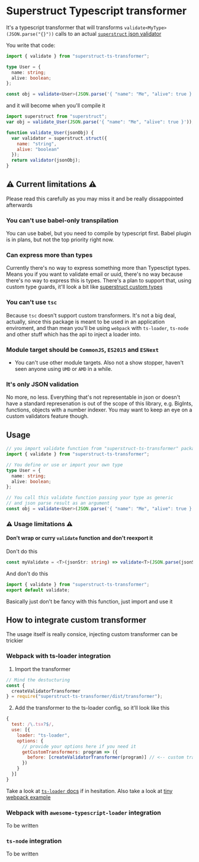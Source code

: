 # Superstruct Typescript transformer

It's a typescript transformer that will transforms `validate<MyType>(JSON.parse("{}"))` calls to an actual [`superstruct` json validator](https://github.com/ianstormtaylor/superstruct)

You write that code:

```typescript
import { validate } from "superstruct-ts-transformer";

type User = {
  name: string;
  alive: boolean;
};

const obj = validate<User>(JSON.parse('{ "name": "Me", "alive": true }'));
```

and it will become when you'll compile it

```js
import superstruct from "superstruct";
var obj = validate_User(JSON.parse('{ "name": "Me", "alive": true }'));

function validate_User(jsonObj) {
  var validator = superstruct.struct({
    name: "string",
    alive: "boolean"
  });
  return validator(jsonObj);
}
```

## ⚠️ Current limitations ⚠️

Please read this carefully as you may miss it and be really dissappointed afterwards

### You can't use babel-only transpilation

You can use babel, but you need to compile by typescript first. Babel plugin is in plans, but not the top priority right now.

### Can express more than types

Currently there's no way to express something more than Typesctipt types. Means you if you want to validate email or uuid, there's no way because there's no way to express this is types.
There's a plan to support that, using custom type guards, it'll look a bit like [superstruct custom types](https://github.com/ianstormtaylor/superstruct/blob/master/docs/guide.md#defining-custom-data-types)

### You can't use `tsc`

Because `tsc` doesn't support custom transformers. It's not a big deal, actually, since this package is meant to be used in an application enviroment, and than mean you'll be using `webpack` with `ts-loader`, `ts-node` and other stuff which has the api to inject a loader into.

### Module target should be `CommonJS`, `ES2015` and `ESNext`

- You can't use other module targets. Also not a show stopper, haven't seen anyone using `UMD` or `AMD` in a while.

### It's only JSON validation

No more, no less. Everything that's not representable in json or doesn't have a standard represenation is out of the scope of this library, e.g. BigInts, functions, objects with a number indexer. You may want to keep an eye on a custom validators feature though.

## Usage

```typescript
// you import validate function from "superstruct-ts-transformer" package
import { validate } from "superstruct-ts-transformer";

// You define or use or import your own type
type User = {
  name: string;
  alive: boolean;
};

// You call this validate function passing your type as generic
// and json parse result as an argument
const obj = validate<User>(JSON.parse('{ "name": "Me", "alive": true }'));
```

### ⚠️ Usage limitations ⚠️

#### Don't wrap or curry `validate` function and don't reexport it

Don't do this

```ts
const myValidate = <T>(jsonStr: string) => validate<T>(JSON.parse(jsonStr));
```

And don't do this

```ts
import { validate } from "superstruct-ts-transformer";
export default validate;
```

Basically just don't be fancy with this function, just import and use it

## How to integrate custom transformer

The usage itself is really consice, injecting custom transformer can be trickier

### Webpack with ts-loader integration

1. Import the transformer
```js
// Mind the destucturing
const {
  createValidatorTransformer
} = require("superstruct-ts-transformer/dist/transformer");
```
2. Add the transformer to the ts-loader config, so it'll look like this
```js
{
  test: /\.tsx?$/,
  use: [{
    loader: "ts-loader",
    options: {
      // provide your options here if you need it
      getCustomTransformers: program => ({
        before: [createValidatorTransformer(program)] // <-- custom transfomer configuration
      })
    }
  }]
}
```
Take a look at [`ts-loader` docs](https://github.com/TypeStrong/ts-loader#options) if in hesitation.
Also take a look at [tiny webpack example](/superstruct-ts-transformer/webpack-example)

### Webpack with `awesome-typescript-loader` integration

To be written

### `ts-node` integration

To be written